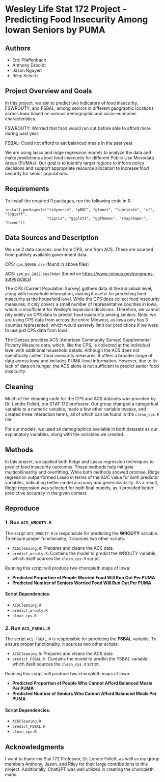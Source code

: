 # Wesley Life Stat 172 Project - Predicting Food Insecurity Among Iowan Seniors by PUMA

## Authors
- Eric Pfaffenbach
- Anthony Esboldt
- Jason Nguyen
- Riley Schultz

## Project Overview and Goals
In this project, we aim to predict two indicators of food insecurity, FSWROUTY, and FSBAL, among seniors in different geographic locations across Iowa based on various demographic and socio-economic characteristics.

FSWROUTY: Worried that food would run out before able to afford more during past year.

FSBAL: Could not afford to eat balanced meals in the past year.

We are using lasso and ridge regression models to analyze the data and make predictions about food insecurity for different Public Use Microdata Areas (PUMAs). Our goal is to identify target regions to  inform policy decisions and support appropriate resource allocation to increase food security for senior populations.

## Requirements

To install the required R packages, run the following code in R:

```{r install-packages, echo=TRUE}
install.packages(c("tidyverse", "pROC", "glmnet", "lubridate", "sf", "logistf",
                   "tigris", "ggplot2", "ggthemes", "rmapshaper", "haven"))
```

## Data Sources and Description

We use 2 data sources: one from CPS, one from ACS. These are sourced from publicly available government data.

CPS: `cps_00006.csv` (found in above files)

ACS: `spm_pu_2022.sas7bdat` (found on https://www.census.gov/programs-surveys/acs)

  The CPS (Current Population Survey) gathers data at the individual level, along with household information, making it useful for predicting food insecurity at the household level. While the CPS does collect food insecurity measures, it only covers a small number of representative counties in Iowa, which is insufficient for Wesley’s expansion decisions. Therefore, we cannot rely solely on CPS data to predict food insecurity among seniors.
  Note, we are using CPS data from across the entire Midwest, as Iowa only has 3 counties represented, which would severely limit our predictions if we were to use just CPS data from Iowa.

  The Census provides ACS (American Community Survey) Supplemental Poverty Measure data, which, like the CPS, is collected at the individual level with additional household details. Although the ACS does not specifically collect food insecurity measures, it offers a broader range of data across Iowa and includes PUMA-level information. However, due to its lack of data on hunger, the ACS alone is not sufficient to predict senior food insecurity.

## Cleaning

Much of the cleaning code for the CPS and ACS datasets was provided by Dr. Lendie Follett, our STAT 172 professor. Our group changed a categorical variable to a numeric variable, made a few other variable tweaks, and created three interaction terms, all of which can be found in the `clean_cps.R` file.

For our models, we used all demographics available in both datasets as our explanatory variables, along with the variables we created. 

## Methods

 In this project, we applied both Ridge and Lasso regression techniques to predict food insecurity outcomes. These methods help mitigate multicollinearity and overfitting. While both methods showed promise, Ridge regression outperformed Lasso in terms of the AUC value for both predictor variables, indicating better model accuracy and generalizability. As a result, Ridge regression was selected for both final models, as it provided better predictive accuracy in the given context.

## Reproduce

### 1. Run `ACS_WROUTY.R`

The script `ACS_WROUTY.R` is responsible for predicting the **WROUTY** variable. To ensure proper functionality, it sources two other scripts:
- `ACSCleaning.R`: Prepares and cleans the ACS data.
- `predict_wrouty.R`: Contains the model to predict the WROUTY variable, which itself sources the `clean_cps.R` script.

Running this script will produce two choropleth maps of Iowa:
- **Predicted Proportion of People Worried Food Will Run Out Per PUMA**
- **Predicted Number of Seniors Worried Food Will Run Out Per PUMA**

#### Script Dependencies:
- `ACSCleaning.R`
- `predict_wrouty.R`
- `clean_cps.R`

### 2. Run `ACS_FSBAL.R`

The script `ACS_FSBAL.R` is responsible for predicting the **FSBAL** variable. To ensure proper functionality, it sources two other scripts:
- `ACSCleaning.R`: Prepares and cleans the ACS data.
- `predict_FSBAL.R`: Contains the model to predict the FSBAL variable, which itself sources the `clean_cps.R` script.

Running this script will produce two choropleth maps of Iowa:
- **Predicted Proportion of People Who Cannot Afford Balanced Meals Per PUMA**
- **Predicted Number of Seniors Who Cannot Afford Balanced Meals Per PUMA**

#### Script Dependencies:
- `ACSCleaning.R`
- `predict_FSBAL.R`
- `clean_cps.R`

## Acknowledgments 
I want to thank my Stat 172 Professor, Dr. Lendie Follett, as well as my group members Anthony, Jason, and Riley for their large contributions to this project. Additionally, ChatGPT was well utilized in creating the choropleth maps.
